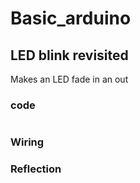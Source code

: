 # Basic_arduino

## LED blink revisited

Makes an LED fade in an out

### code

```C++


```

### Wiring


### Reflection
